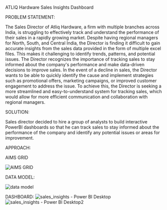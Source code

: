 ATLIQ Hardware Sales Insights Dashboard


PROBLEM STATEMENT:


The Sales Director of Atliq Hardware, a firm with multiple branches across India, is struggling to effectively track and understand the performance of their sales in a rapidly growing market. Despite having regional managers for North, South, and Central India, the Director is finding it difficult to gain accurate insights from the sales data provided in the form of multiple excel files. This makes it challenging to identify trends, patterns, and potential issues. The Director recognizes the importance of tracking sales to stay informed about the company's performance and make data-driven decisions to improve sales. In the event of a decline in sales, the Director wants to be able to quickly identify the cause and implement strategies such as promotional offers, marketing campaigns, or improved customer engagement to address the issue. To achieve this, the Director is seeking a more streamlined and easy-to-understand system for tracking sales, which would allow for more efficient communication and collaboration with regional managers.


SOLUTION:

Sales director decided to hire a group of analysts to build interactive PowerBI dashboards so that he can track sales to stay informed about the performance of the company and identify any potential issues or areas for improvement.

APPROACH:

AIMS GRID

![AIMS GRID](https://user-images.githubusercontent.com/123969674/215749826-a84f6fc0-fa35-4f01-b7ab-2c08c457024f.png)


DATA MODEL:

![data model](https://user-images.githubusercontent.com/123969674/215749443-d197aac9-3070-4b76-9a02-98ed2d7466e3.jpg)

DASHBOARD:
![sales_insights - Power BI Desktop](https://user-images.githubusercontent.com/123969674/215749590-3b81534e-96ed-47ce-92c9-f9af6a3a0879.png)
![sales_insights - Power BI Desktop2](https://user-images.githubusercontent.com/123969674/215749602-2e7b0de7-f2f3-4eb0-a258-c95105b0f5a2.png)
